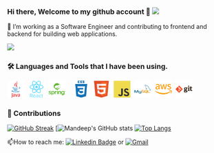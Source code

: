 ### Hi there, Welcome to my github account 👋 ![](https://komarev.com/ghpvc/?username=mandeep369&color=green)

:telescope: I’m working as a Software Engineer and contributing to frontend and backend for building web applications.
  <div id="header">
    <img src="https://media2.giphy.com/media/QNFhOolVeCzPQ2Mx85/giphy.gif?cid=ecf05e47ne1jagw2ciryh7079wlhhnkuuy0a1unl7v7vk2ei&rid=giphy.gif&ct=g" width="100"/>
  </div>

### :hammer_and_wrench: Languages and Tools that I have been using.
<div>
  <img src="https://github.com/devicons/devicon/blob/master/icons/java/java-original-wordmark.svg" title="Java" alt="Java" width="40" height="40"/>&nbsp;
  <img src="https://github.com/devicons/devicon/blob/master/icons/react/react-original-wordmark.svg" title="React" alt="React" width="40" height="40"/>&nbsp;
  <img src="https://github.com/devicons/devicon/blob/master/icons/spring/spring-original-wordmark.svg" title="Spring" alt="Spring" width="40" height="40"/>&nbsp;
  &nbsp;
  <img src="https://github.com/devicons/devicon/blob/master/icons/css3/css3-plain-wordmark.svg"  title="CSS3" alt="CSS" width="40" height="40"/>&nbsp;
  <img src="https://github.com/devicons/devicon/blob/master/icons/html5/html5-original.svg" title="HTML5" alt="HTML" width="40" height="40"/>&nbsp;
  <img src="https://github.com/devicons/devicon/blob/master/icons/javascript/javascript-original.svg" title="JavaScript" alt="JavaScript" width="40" height="40"/>&nbsp;
  <img src="https://github.com/devicons/devicon/blob/master/icons/mysql/mysql-original-wordmark.svg" title="MySQL"  alt="MySQL" width="40" height="40"/>&nbsp;
  <img src="https://github.com/devicons/devicon/blob/master/icons/amazonwebservices/amazonwebservices-plain-wordmark.svg" title="AWS" alt="AWS" width="40" height="40"/>&nbsp;
  <img src="https://github.com/devicons/devicon/blob/master/icons/git/git-original-wordmark.svg" title="Git" **alt="Git" width="40" height="40"/>
</div>

### :cowboy_hat_face: Contributions
[![GitHub Streak](https://github-readme-streak-stats.herokuapp.com?user=mandeep111&theme=dark&hide_border=true&border_radius=5)](https://git.io/streak-stats)
[![Mandeep's GitHub stats](https://github-readme-stats.vercel.app/api?username=mandeep111&show_icons=true&theme=dark)
[![Top Langs](https://github-readme-stats.vercel.app/api/top-langs/?username=mandeep111&layout=compact&langs_count=8&hide=python)](https://github.com/anuraghazra/github-readme-stats)




:mailbox:How to reach me: [![Linkedin Badge](https://img.shields.io/badge/LinkedIn-0077B5?style=for-the-badge&logo=linkedin&logoColor=white)](https://www.linkedin.com/in/mandeep-dhakal-4529a7158/) or [![Gmail](https://img.shields.io/badge/Gmail-D14836?style=for-the-badge&logo=gmail&logoColor=white)](mailto:mandeepdhakal11@gmail.com)
<!--
**mandeep111/mandeep111** is a ✨ _special_ ✨ repository because its `README.md` (this file) appears on your GitHub profile.

Here are some ideas to get you started:

- 🔭 I’m currently working on ...
- 🌱 I’m currently learning ...
- 👯 I’m looking to collaborate on ...
- 🤔 I’m looking for help with ...
- 💬 Ask me about ...
- 📫 How to reach me: ...
- 😄 Pronouns: ...
- ⚡ Fun fact: ...
-->
